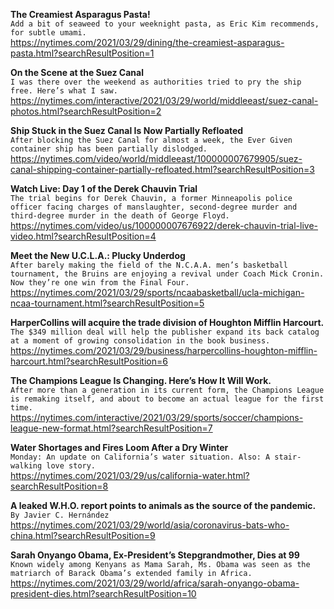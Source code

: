 **The Creamiest Asparagus Pasta!**\
`Add a bit of seaweed to your weeknight pasta, as Eric Kim recommends, for subtle umami.`\
https://nytimes.com/2021/03/29/dining/the-creamiest-asparagus-pasta.html?searchResultPosition=1

**On the Scene at the Suez Canal**\
`I was there over the weekend as authorities tried to pry the ship free. Here’s what I saw.`\
https://nytimes.com/interactive/2021/03/29/world/middleeast/suez-canal-photos.html?searchResultPosition=2

**Ship Stuck in the Suez Canal Is Now Partially Refloated**\
`After blocking the Suez Canal for almost a week, the Ever Given container ship has been partially dislodged.`\
https://nytimes.com/video/world/middleeast/100000007679905/suez-canal-shipping-container-partially-refloated.html?searchResultPosition=3

**Watch Live: Day 1 of the Derek Chauvin Trial**\
`The trial begins for Derek Chauvin, a former Minneapolis police officer facing charges of manslaughter, second-degree murder and third-degree murder in the death of George Floyd.`\
https://nytimes.com/video/us/100000007676922/derek-chauvin-trial-live-video.html?searchResultPosition=4

**Meet the New U.C.L.A.: Plucky Underdog**\
`After barely making the field of the N.C.A.A. men’s basketball tournament, the Bruins are enjoying a revival under Coach Mick Cronin. Now they’re one win from the Final Four.`\
https://nytimes.com/2021/03/29/sports/ncaabasketball/ucla-michigan-ncaa-tournament.html?searchResultPosition=5

**HarperCollins will acquire the trade division of Houghton Mifflin Harcourt.**\
`The $349 million deal will help the publisher expand its back catalog at a moment of growing consolidation in the book business.`\
https://nytimes.com/2021/03/29/business/harpercollins-houghton-mifflin-harcourt.html?searchResultPosition=6

**The Champions League Is Changing. Here’s How It Will Work.**\
`After more than a generation in its current form, the Champions League is remaking itself, and about to become an actual league for the first time.`\
https://nytimes.com/interactive/2021/03/29/sports/soccer/champions-league-new-format.html?searchResultPosition=7

**Water Shortages and Fires Loom After a Dry Winter**\
`Monday: An update on California’s water situation. Also: A stair-walking love story.`\
https://nytimes.com/2021/03/29/us/california-water.html?searchResultPosition=8

**A leaked W.H.O. report points to animals as the source of the pandemic.**\
`By Javier C. Hernández`\
https://nytimes.com/2021/03/29/world/asia/coronavirus-bats-who-china.html?searchResultPosition=9

**Sarah Onyango Obama, Ex-President’s Stepgrandmother, Dies at 99**\
`Known widely among Kenyans as Mama Sarah, Ms. Obama was seen as the matriarch of Barack Obama’s extended family in Africa.`\
https://nytimes.com/2021/03/29/world/africa/sarah-onyango-obama-president-dies.html?searchResultPosition=10

